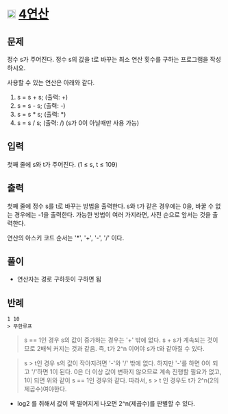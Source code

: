 # <img src="https://d2gd6pc034wcta.cloudfront.net/tier/11.svg" class="solvedac-tier" width = 20> [4연산](https://www.acmicpc.net/problem/14395)

## 문제
정수 s가 주어진다. 정수 s의 값을 t로 바꾸는 최소 연산 횟수를 구하는 프로그램을 작성하시오.

사용할 수 있는 연산은 아래와 같다.

1. s = s + s; (출력: +)
2. s = s - s; (출력: -)
3. s = s * s; (출력: *)
4. s = s / s; (출력: /) (s가 0이 아닐때만 사용 가능)

## 입력
첫째 줄에 s와 t가 주어진다. (1 ≤ s, t ≤ 109)

## 출력
첫째 줄에 정수 s를 t로 바꾸는 방법을 출력한다. s와 t가 같은 경우에는 0을, 바꿀 수 없는 경우에는 -1을 출력한다. 가능한 방법이 여러 가지라면, 사전 순으로 앞서는 것을 출력한다. 

연산의 아스키 코드 순서는 '*', '+', '-', '/' 이다.

## 풀이
 - 연산자는 경로 구하듯이 구하면 됨

## 반례
```
1 10
> 무한루프
```
> s == 1인 경우 s의 값이 증가하는 경우는 '+' 밖에 없다. s + s가 계속되는 것이므로 2배씩 커지는 것과 같음. 즉, t가 2^n 이어야 s가 t와 같아질 수 있다.

> s > t인 경우 s의 값이 작아지려면 '-'와 '/' 밖에 없다. 하지만 '-'를 하면 0이 되고 '/'하면 1이 된다.
> 0은 더 이상 값이 변하지 않으므로 계속 진행할 필요가 없고, 1이 되면 위와 같이 s == 1인 경우와 같다. 따라서, s > t 인 경우도 t가 2^n(2의 제곱수)여야한다.
- log2 를 취해서 값이 딱 떨어지게 나오면 2^n(제곱수)를 판별할 수 있다.
